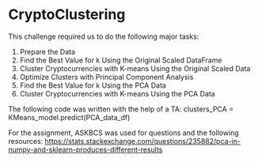 # CryptoClustering

This challenge required us to do the following major tasks: 
1. Prepare the Data
2. Find the Best Value for k Using the Original Scaled DataFrame
3. Cluster Cryptocurrencies with K-means Using the Original Scaled Data
4. Optimize Clusters with Principal Component Analysis
5. Find the Best Value for k Using the PCA Data
6. Cluster Cryptocurrencies with K-means Using the PCA Data


The following code was written with the help of a TA: 
clusters_PCA = KMeans_model.predict(PCA_data_df)

For the assignment, ASKBCS was used for questions and the following resources:
https://stats.stackexchange.com/questions/235882/pca-in-numpy-and-sklearn-produces-different-results 
